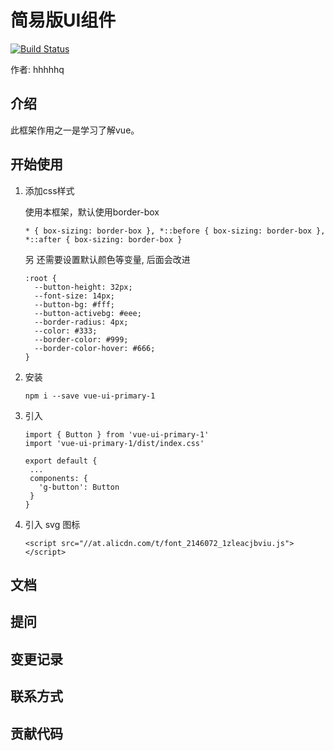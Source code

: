  # 简易版UI组件
 
 [![Build Status](https://travis-ci.org/MrJ5678/vue-ui-primary.svg?branch=main)](https://travis-ci.org/MrJ5678/vue-ui-primary)

作者: hhhhhq
  
## 介绍

此框架作用之一是学习了解vue。
  
## 开始使用
  
1. 添加css样式
  
    使用本框架，默认使用border-box
      
     ````
     * { box-sizing: border-box }, *::before { box-sizing: border-box }, *::after { box-sizing: border-box }
     ````
    另 还需要设置默认颜色等变量, 后面会改进
    ````
    :root {
      --button-height: 32px;
      --font-size: 14px;
      --button-bg: #fff;
      --button-activebg: #eee;
      --border-radius: 4px;
      --color: #333;
      --border-color: #999;
      --border-color-hover: #666;
    }
    ````
2. 安装
    ````
   npm i --save vue-ui-primary-1
   ````
3. 引入
    ````
   import { Button } from 'vue-ui-primary-1'
   import 'vue-ui-primary-1/dist/index.css'
   
   export default {
     ...
     components: {
       'g-button': Button
     }
   }
   ````
4. 引入 svg 图标
   ````
   <script src="//at.alicdn.com/t/font_2146072_1zleacjbviu.js"></script>
   ````

## 文档

## 提问

## 变更记录

## 联系方式

## 贡献代码
